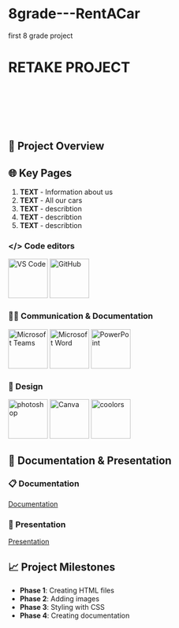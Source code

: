 # 8grade---RentACar
first 8 grade project
# RETAKE PROJECT
 <br>
  <br>
<p align="center">
  <img src=>
  <br>
  <br>
  <br>
</p>

## 🌟 Project Overview


## 🌐 Key Pages

1. **TEXT** - Information about us
2. **TEXT** - All our cars
3. **TEXT** - describtion
4. **TEXT** - describtion
5. **TEXT** - describtion


### </> Code editors
<p align="left">
  <img src="media/pictures/used/VisualStudioCodeLogo.png" width="80" title="VS Code">
  <img src="media/pictures/used/GitHubLogo.png" width="80" title="GitHub">
</p>

### 💬📝 Communication & Documentation
<p align="left">
  <img src="media/pictures/used/TeamsLogo.png" width="80" title="Microsoft Teams">
  <img src="media/pictures/used/WordLogo.png" width="80" title="Microsoft Word">
  <img src="media/pictures/used/PowerPointLogo.png" width="80" title="PowerPoint">
</p>

### 🎨 Design
<p align="left">
 
  <img src="media/pictures/used/photoshop.logo.png" width="80" title="photoshop">
  <img src="media/pictures/used/CanvaLogo.png" width="80" title="Canva">
  <img src="media/pictures/used/coolors.logo.png" width="80" title="coolors">
</p>

## 📂 Documentation & Presentation

### 📋 Documentation
[Documentation](example) <!-- Линк към PDF файл -->
### 🎤 Presentation
[Presentation](example) <!-- Линк към PDF файл -->


## 📈 Project Milestones
- **Phase 1**:  Creating HTML files
- **Phase 2**:  Adding images
- **Phase 3**:  Styling with CSS
- **Phase 4**:  Creating documentation

